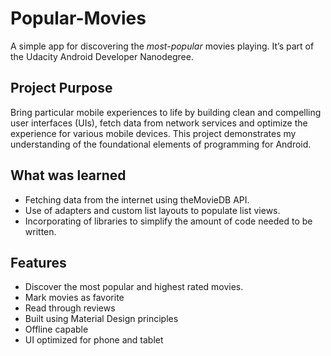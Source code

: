 # Popular-Movies

A simple app for discovering the _most-popular_ movies playing. It’s part of the Udacity Android Developer Nanodegree.

## Project Purpose
Bring particular mobile experiences to life by building clean and compelling user interfaces (UIs), fetch data from network services and optimize the experience for various mobile devices. This project demonstrates my understanding of the foundational elements of programming for Android.

## What was learned
* Fetching data from the internet using theMovieDB API.
* Use of adapters and custom list layouts to populate list views.
* Incorporating of libraries to simplify the amount of code needed to be written.

## Features
*	Discover the most popular and highest rated movies.
*	Mark movies as favorite
*	Read through reviews
*	Built using Material Design principles
*	Offline capable
*	UI optimized for phone and tablet
